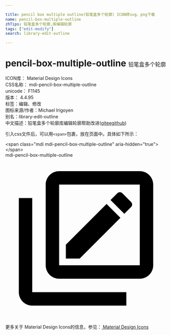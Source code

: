 ```yaml
---

title: pencil box multiple outline(铅笔盒多个轮廓) ICON转svg、png下载
name: pencil-box-multiple-outline
zhTips: 铅笔盒多个轮廓,库编辑轮廓
tags: ["edit-modify"]
search: library-edit-outline

---
```


# pencil-box-multiple-outline  <small style="font-size: 60%;font-weight: 100">铅笔盒多个轮廓</small>


<div class="detail-page">
<p>
<span>
ICON库：
<span class="badge-secondary badge">Material Design Icons</span> 
</span>
<br/>
<span>
CSS名称：
<span class="badge-secondary badge">mdi-pencil-box-multiple-outline</span> 
</span>
<br/>
<span>
unicode：
<span class="badge-secondary badge">F1145</span> 
<copy-btn content='F1145' btn-title=""></copy-btn>
<copy-btn :content='String.fromCodePoint(parseInt("F1145", 16))' btn-title="复制U"></copy-btn>
</span>
<br/>
<span>
版本：
<span class="badge-secondary badge">4.4.95</span> 
</span><br/><span>标签：<span class="badge-light badge"><router-link to="/tags/edit-modify.html">编辑、修改</router-link></span></span>
<br/>
<span>图标来源/作者：<span class="badge-light badge">Michael Irigoyen</span></span> 
<br/>
<span>别名：<span class="badge-light badge">library-edit-outline</span></span><br/><span class="zh-detail">中文描述：<span class="badge-primary badge">铅笔盒多个轮廓</span><span class="badge-primary badge">库编辑轮廓</span><span class="help-link"><span>帮助改进</span>(<a href="https://gitee.com/liuwave/icon-helper/edit/master/json/material/pencil-box-multiple-outline.json" target="_blank" rel="noopener noreferrer">gitee</a><a href="https://github.com/liuwave/icon-helper/edit/master/json/material/pencil-box-multiple-outline.json" target="_blank" rel="noopener noreferrer">github</a></span>)</span><br/>
</p>
</div>
<div class="alert alert-dark">
  <i class="mdi mdi-pencil-box-multiple-outline mdi-48px"></i>
  <i class="mdi mdi-pencil-box-multiple-outline mdi-36px"></i>
  <i class="mdi mdi-pencil-box-multiple-outline mdi-24px"></i>
  <i class="mdi mdi-pencil-box-multiple-outline mdi-18px"></i>
</div>
<div>
  <p>引入css文件后，可以用<code>&lt;span&gt;</code>包裹，放在页面中。具体如下所示：    
  </p>
  <div class="alert alert-primary" style="font-size: 14px">
    &lt;span class="mdi mdi-pencil-box-multiple-outline" aria-hidden="true"&gt;&lt;/span&gt;
    <copy-btn content='<span class="mdi mdi-pencil-box-multiple-outline" aria-hidden="true"></span>'></copy-btn>
  </div>
  <div class="alert alert-secondary">
    <i class="mdi mdi-pencil-box-multiple-outline"
    style="font-size: 24px"
    aria-hidden="true"></i> mdi-pencil-box-multiple-outline
    <copy-btn content="mdi-pencil-box-multiple-outline" btn-title="复制图标名称"></copy-btn>
  </div>
</div>
<div id="svg" class="svg-wrap">
<svg xmlns="http://www.w3.org/2000/svg" viewBox="0 0 24 24"><path d="M4 6H2V20C2 21.11 2.9 22 4 22H18V20H4V6M18.7 7.35L17.7 8.35L15.65 6.3L16.65 5.3C16.86 5.08 17.21 5.08 17.42 5.3L18.7 6.58C18.92 6.79 18.92 7.14 18.7 7.35M9 12.94L15.06 6.88L17.12 8.94L11.06 15H9V12.94M20 4L20 4L20 16L8 16L8 4H20M20 2H8C6.9 2 6 2.9 6 4V16C6 17.1 6.9 18 8 18H20C21.1 18 22 17.1 22 16V4C22 2.9 21.1 2 20 2Z" /></svg>
</div>
<detail full-name='mdi-pencil-box-multiple-outline'></detail>
    
<div><p>更多关于 Material Design Icons的信息，参见：<a target="_blank" href="https://iconhelper.cn/material.html"> Material Design Icons</a>
</p></div>
